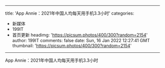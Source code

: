 
---
title: 'App Annie：2021年中国人均每天用手机3.3小时'
categories: 
 - 新媒体
 - 199IT
 - 首页更新
headimg: 'https://picsum.photos/400/300?random=2154'
author: 199IT
comments: false
date: Sun, 16 Jan 2022 12:27:41 GMT
thumbnail: 'https://picsum.photos/400/300?random=2154'
---

<div>   
App Annie：2021年中国人均每天用手机3.3小时  
</div>
            